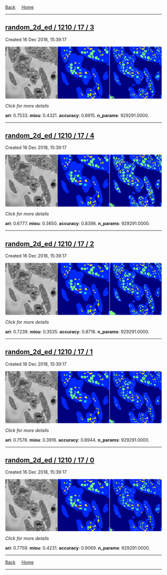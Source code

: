 
[Back](..)&nbsp;&nbsp;&nbsp;&nbsp;&nbsp;[Home](https://leapmanlab.github.io/snapshots)

---

<div class="summary"><a href="3"><h2>random_2d_ed / 1210 / 17 / 3</h2></a><p>Created 16 Dec 2018, 15:39:17
</p><a href="3"><img src="3/media/summary.png" align="center"></a><p>
<i>Click for more details</i>
</p></div>

**ari**: 0.7533. **miou**: 0.4321. **accuracy**: 0.8915. **n_params**: 929291.0000. 

---

<div class="summary"><a href="4"><h2>random_2d_ed / 1210 / 17 / 4</h2></a><p>Created 16 Dec 2018, 15:39:17
</p><a href="4"><img src="4/media/summary.png" align="center"></a><p>
<i>Click for more details</i>
</p></div>

**ari**: 0.6777. **miou**: 0.3650. **accuracy**: 0.8398. **n_params**: 929291.0000. 

---

<div class="summary"><a href="2"><h2>random_2d_ed / 1210 / 17 / 2</h2></a><p>Created 16 Dec 2018, 15:39:17
</p><a href="2"><img src="2/media/summary.png" align="center"></a><p>
<i>Click for more details</i>
</p></div>

**ari**: 0.7239. **miou**: 0.3535. **accuracy**: 0.8718. **n_params**: 929291.0000. 

---

<div class="summary"><a href="1"><h2>random_2d_ed / 1210 / 17 / 1</h2></a><p>Created 16 Dec 2018, 15:39:17
</p><a href="1"><img src="1/media/summary.png" align="center"></a><p>
<i>Click for more details</i>
</p></div>

**ari**: 0.7578. **miou**: 0.3916. **accuracy**: 0.8944. **n_params**: 929291.0000. 

---

<div class="summary"><a href="0"><h2>random_2d_ed / 1210 / 17 / 0</h2></a><p>Created 16 Dec 2018, 15:39:17
</p><a href="0"><img src="0/media/summary.png" align="center"></a><p>
<i>Click for more details</i>
</p></div>

**ari**: 0.7759. **miou**: 0.4231. **accuracy**: 0.9069. **n_params**: 929291.0000. 

---

[Back](..)&nbsp;&nbsp;&nbsp;&nbsp;&nbsp;[Home](https://leapmanlab.github.io/snapshots)

---
